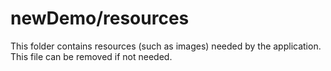 # newDemo/resources

This folder contains resources (such as images) needed by the application. This file can
be removed if not needed.

